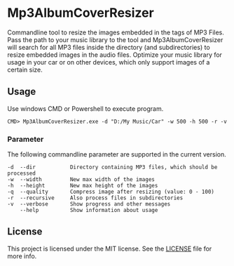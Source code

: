 # Mp3AlbumCoverResizer
Commandline tool to resize the images embedded in the tags of MP3 Files. Pass the path to your music library to the tool and Mp3AlbumCoverResizer will search for all MP3 files inside the directory (and subdirectories) to resize embedded images in the audio files. Optimize your music library for usage in your car or on other devices, which only support images of a certain size.

## Usage
Use windows CMD or Powershell to execute program.
```
CMD> Mp3AlbumCoverResizer.exe -d "D:/My Music/Car" -w 500 -h 500 -r -v
```

### Parameter
The following commandline parameter are supported in the current version.

```
-d	--dir			Directory containing MP3 files, which should be processed
-w	--width			New max width of the images
-h	--height		New max height of the images
-q	--quality		Compress image after resizing (value: 0 - 100)
-r	--recursive		Also process files in subdirectories
-v	--verbose		Show progress and other messages
    --help			Show information about usage
```

## License

This project is licensed under the MIT license. See the [LICENSE](https://github.com/Ste-Tis/Mp3AlbumCoverResizer/blob/master/LICENSE) file for more info.